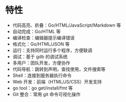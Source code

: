 # 特性

* 代码高亮、折叠：Go/HTML/JavaScript/Markdown 等
* 自动完成：Go/HTML 等
* 编译检查：编辑器提示编译错误
* 格式化：Go/HTML/JSON 等
* 运行：支持同时运行多个程序，方便联调
* 调试：基于 gdb 的调试系统
* 多用户：团队开发，方便协作
* 代码导航：跳转到声明，查找使用，文件搜索等
* Shell：连接到服务器执行命令
* Web 开发：前端（HTML/JS/CSS）开发支持
* go tool：go get/install/fmt 等
* Git 整合：常用 git 命令可视化操作
